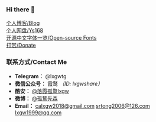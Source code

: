 ### Hi there 👋

<!--
**lxgw/lxgw** is a ✨ _special_ ✨ repository because its `README.md` (this file) appears on your GitHub profile.

Here are some ideas to get you started:

- 🔭 I’m currently working on ...
- 🌱 I’m currently learning ...
- 👯 I’m looking to collaborate on ...
- 🤔 I’m looking for help with ...
- 💬 Ask me about ...
- 📫 How to reach me: ...
- 😄 Pronouns: ...
- ⚡ Fun fact: ...
-->

[个人博客/Blog](https://lxgw.github.io)  
[个人网盘/Ys168](http://lxgw.ys168.com)  
[开源中文字体一览/Open-source Fonts](https://lxgw.github.io/2021/01/15/Lxgw-Opensource-Chinese-Fonts/)  
[打赏/Donate](https://github.com/lxgw/lxgw/blob/main/Donate.md)
### 联系方式/Contact Me
- **Telegram：** @lxgwtg
- **微信公众号：** 霞鹜 *（ID: lxgwshare）*
- **酷安：** [@落霞孤鹜lxgw](https://www.coolapk.com/u/633884)
- **微博：** [@孤鹜先森](https://weibo.com/6624339726)
- **Email：** calxgw2018@gmail.com srtong2006@126.com lxgw1999@qq.com
